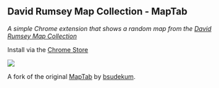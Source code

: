 ## David Rumsey Map Collection - MapTab

*A simple Chrome extension that shows a random map from the [David Rumsey Map Collection](http://www.davidrumsey.com/)*

Install via the [Chrome Store](https://chrome.google.com/webstore/detail/david-rumsey-map-collecti/fnheacjohhlddiffbmafmpoblbkfgmde)

![](https://cloud.githubusercontent.com/assets/1656824/10125817/c3882f52-6536-11e5-97e5-9e693ff14525.gif)


A fork of the original [MapTab](https://chrome.google.com/webstore/detail/maptab/dmabflbokojjfjicmbjjfnmodihciemo) by [bsudekum](https://github.com/bsudekum).
